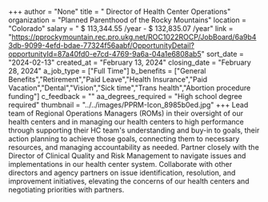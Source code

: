 +++
author = "None"
title = " Director of Health Center Operations"
organization = "Planned Parenthood of the Rocky Mountains"
location = "Colorado"
salary = " $ 113,344.55 /year - $  132,835.07 /year"
link = "https://pprockymountain.rec.pro.ukg.net/ROC1022ROCP/JobBoard/6a9b43db-9099-4efd-bdae-77324f56aabf/OpportunityDetail?opportunityId=87a40fd0-e7cd-4769-9a6a-04a1e6808ab5"
sort_date = "2024-02-13"
created_at = "February 13, 2024"
closing_date = "February 28, 2024"
a_job_type = ["Full Time"]
b_benefits = ["General Benefits","Retirement","Paid Leave","Health Insurance","Paid Vacation","Dental","Vision","Sick time","Trans health","Abortion procedure funding"]
c_feedback = ""
aa_degrees_required = "High school degree required"
thumbnail = "../../images/PPRM-Icon_8985b0ed.jpg"
+++
Lead team of Regional Operations Managers (ROMs) in their oversight of our health centers and in managing our health centers to high performance through supporting their HC team's understanding and buy-in to goals, their action planning to achieve those goals, connecting them to necessary resources, and managing accountability as needed. Partner closely with the Director of Clinical Quality and Risk Management to navigate issues and implementations in our health center system. Collaborate with other directors and agency partners on issue identification, resolution, and improvement initiatives, elevating the concerns of our health centers and negotiating priorities with partners.